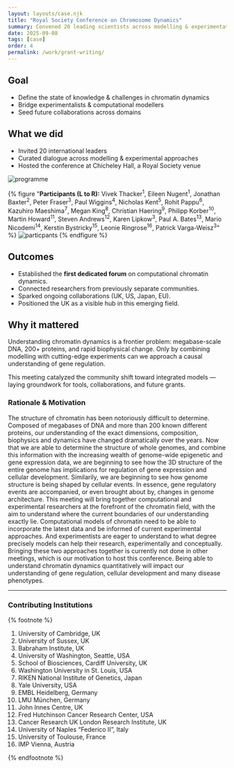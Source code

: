 ```yaml
---
layout: layouts/case.njk
title: "Royal Society Conference on Chromosome Dynamics"
summary: Convened 20 leading scientists across modelling & experimentation, seeding new collaborations in genome architecture.
date: 2025-09-08
tags: [case]
order: 4
permalink: /work/grant-writing/
---
```


## Goal
- Define the state of knowledge & challenges in chromatin dynamics  
- Bridge experimentalists & computational modellers  
- Seed future collaborations across domains  

## What we did
- Invited 20 international leaders  
- Curated dialogue across modelling & experimental approaches  
- Hosted the conference at Chicheley Hall, a Royal Society venue  

![programme](/images/programme.png)

{% figure "**Participants (L to R):** Vivek Thacker<sup>1</sup>, Eileen Nugent<sup>1</sup>, Jonathan Baxter<sup>2</sup>, Peter Fraser<sup>3</sup>, Paul Wiggins<sup>4</sup>, Nicholas Kent<sup>5</sup>, Rohit Pappu<sup>6</sup>, Kazuhiro Maeshima<sup>7</sup>, Megan King<sup>8</sup>, Christian Haering<sup>9</sup>, Philipp Korber<sup>10</sup>, Martin Howard<sup>11</sup>, Steven Andrews<sup>12</sup>, Karen Lipkow<sup>3</sup>, Paul A. Bates<sup>13</sup>, Mario Nicodemi<sup>14</sup>, Kerstin Bystricky<sup>15</sup>, Leonie Ringrose<sup>16</sup>, Patrick Varga-Weisz<sup>3</sup>" %}
![particpants](/images/participants.jpg)
{% endfigure %}

## Outcomes
- Established the **first dedicated forum** on computational chromatin dynamics.  
- Connected researchers from previously separate communities.  
- Sparked ongoing collaborations (UK, US, Japan, EU).  
- Positioned the UK as a visible hub in this emerging field.  

## Why it mattered
Understanding chromatin dynamics is a frontier problem: megabase-scale DNA, 200+ proteins, and rapid biophysical change. Only by combining modelling with cutting-edge experiments can we approach a causal understanding of gene regulation.  

This meeting catalyzed the community shift toward integrated models — laying groundwork for tools, collaborations, and future grants.  

### Rationale & Motivation
The structure of chromatin has been notoriously difficult to determine. Composed of megabases of DNA and more than 200 known different proteins, our understanding of the exact dimensions, composition, biophysics and dynamics have changed dramatically over the years. Now that we are able to determine the structure of whole genomes, and combine this information with the increasing wealth of genome-wide epigenetic and gene expression data, we are beginning to see how the 3D structure of the entire genome has implications for regulation of gene expression and cellular development. Similarily, we are beginning to see how genome structure is being shaped by cellular events. In essence, gene regulatory events are accompanied, or even brought about by, changes in genome architecture.
This meeting will bring together computational and experimental researchers at the forefront of the chromatin field, with the aim to understand where the current boundaries of our understanding exactly lie. Computational models of chromatin need to be able to incorporate the latest data and be informed of current experimental approaches. And experimentists are eager to understand to what degree precisely models can help their research, experimentally and conceptually. Bringing these two approaches together is currently not done in other meetings, which is our motivation to host this conference. 
Being able to understand chromatin dynamics quantitatively will impact our understanding of gene regulation, cellular development and many disease phenotypes. 



---

### Contributing Institutions
{% footnote %}
1. University of Cambridge, UK  
2. University of Sussex, UK  
3. Babraham Institute, UK  
4. University of Washington, Seattle, USA  
5. School of Biosciences, Cardiff University, UK  
6. Washington University in St. Louis, USA  
7. RIKEN National Institute of Genetics, Japan  
8. Yale University, USA
9. EMBL Heidelberg, Germany  
10. LMU München, Germany  
11. John Innes Centre, UK  
12. Fred Hutchinson Cancer Research Center, USA  
13. Cancer Research UK London Research Institute, UK  
14. University of Naples “Federico II”, Italy  
15. University of Toulouse, France  
16. IMP Vienna, Austria  

{% endfootnote %}